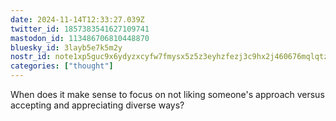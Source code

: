 ```yaml
---
date: 2024-11-14T12:33:27.039Z
twitter_id: 1857383541627109741
mastodon_id: 113486706810448870
bluesky_id: 3layb5e7k5m2y
nostr_id: note1xp5guc9x6ydyzxcyfw7fmysx5z5z3eyhzfezj3c9hx2j460676mqlqtzyz
categories: ["thought"]
---
```

When does it make sense to focus on not liking someone's approach versus accepting and appreciating diverse ways?
